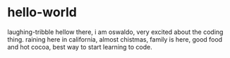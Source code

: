 # hello-world
laughing-tribble
hellow there, i am oswaldo, very excited about the coding thing.
raining here in california, almost chistmas, family is here,
good food and hot cocoa, best way to start learning to code.
